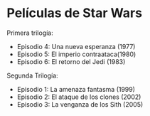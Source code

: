# Películas de Star Wars

Primera trilogía:
* Episodio 4: Una nueva esperanza (1977)
* Episodio 5: El imperio contraataca(1980) 
* Episodio 6: El retorno del Jedi (1983)

Segunda Trilogía:

* Episodio 1: La amenaza fantasma (1999)
* Episodio 2: El ataque de los clones (2002)
* Episodio 3: La venganza de los Sith (2005)

